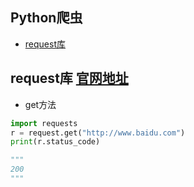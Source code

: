 ## Python爬虫

* [request库](#request库)

<span id="request库"></span>
## request库  [官网地址](http://cn.python-requests.org/zh_CN/latest/)
* get方法
```py
import requests
r = request.get("http://www.baidu.com")
print(r.status_code)

"""
200
"""
```
<div align=center><src="https://github.com/FangChao1086/Coding_language/blob/master/依赖文件/Response对象.jpg"></div>

